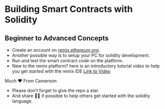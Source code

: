 # Building Smart Contracts with Solidity
## Beginner to Advanced Concepts

- Create an account on [remix.ethereum.org](http://remix.ethereum.org/).
- Another possible way is to setup your PC for solidity development.
- Run and test the smart contract code on the platform.
- New to the remix platform? here is an introductory tutorial video to help you get started with the remix IDE [Link to Video](https://www.youtube.com/watch?v=eEQ41gD0iC4)

Much ❤ From Cameroon
- Please don't forget to give the repo a star.
- And share 🤩🤩 if possible to help others get started with the solidity language.
